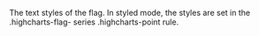 The text styles of the flag.
In styled mode, the styles are set in the .highcharts-flag-
series .highcharts-point rule.